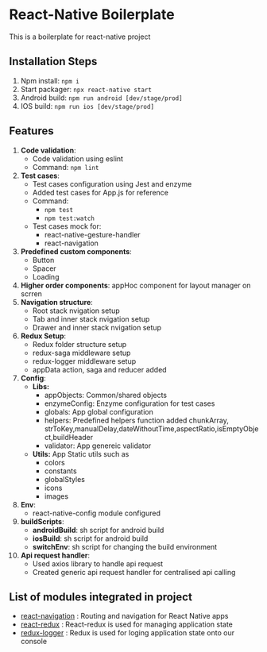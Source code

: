 # React-Native Boilerplate
This is a boilerplate for react-native project

## Installation Steps
1. Npm install: ````npm i````
2. Start packager: ````npx react-native start````
3. Android build: ````npm run android [dev/stage/prod]````
4. IOS build: ````npm run ios [dev/stage/prod]````

## Features
1. **Code validation**:
    - Code validation using eslint
    - Command: ```npm lint```
2. **Test cases**:
    - Test cases configuration using Jest and enzyme
    - Added test cases for App.js for reference
    - Command:
        - ```npm test```
        - ```npm test:watch```
    - Test cases mock for:
        - react-native-gesture-handler
        - react-navigation
3. **Predefined custom components**:
    - Button
    - Spacer
    - Loading
4. **Higher order components**: appHoc component for layout manager on scrren
5. **Navigation structure**:
    - Root stack nvigation setup
    - Tab and inner stack nvigation setup
    - Drawer and inner stack nvigation setup
6. **Redux Setup**:
    - Redux folder structure setup
    - redux-saga middleware setup
    - redux-logger middleware setup
    - appData action, saga and reducer added
7. **Config**:
    - **Libs:**
        - appObjects: Common/shared objects
        - enzymeConfig: Enzyme configuration for test cases
        - globals: App global configuration
        - helpers: Predefined helpers function added chunkArray, strToKey,manualDelay,dateWithoutTime,aspectRatio,isEmptyObject,buildHeader
        - validator: App genereic validator
    - **Utils:** App Static utils such as
        - colors
        - constants
        - globalStyles
        - icons
        - images
8. **Env**:
    - react-native-config module configured
9. **buildScripts**:
    - **androidBuild**: sh script for android build
    - **iosBuild**: sh script for android build
    - **switchEnv**: sh script for changing the build environment
10. **Api request handler**:
    - Used axios library to handle api request
    - Created generic api request handler for centralised api calling

## List of modules integrated in project
* [react-navigation](https://reactnavigation.org/) :
Routing and navigation for React Native apps
* [react-redux](https://redux.js.org/basics/usage-with-react) :
React-redux is used for managing application state
* [redux-logger](https://github.com/evgenyrodionov/redux-logger) :
Redux is used for loging application state onto our console